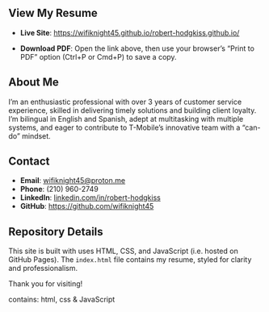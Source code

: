## View My Resume
- **Live Site**:
https://wifiknight45.github.io/robert-hodgkiss.github.io/

- **Download PDF**: Open the link above, then use your browser’s “Print to PDF” option (Ctrl+P or Cmd+P) to save a copy.

## About Me
I’m an enthusiastic professional with over 3 years of customer service experience, skilled in delivering timely solutions and building client loyalty. I’m bilingual in English and Spanish, adept at multitasking with multiple systems, and eager to contribute to T-Mobile’s innovative team with a “can-do” mindset.

## Contact
- **Email**: wifiknight45@proton.me
- **Phone**: (210) 960-2749
- **LinkedIn**: [linkedin.com/in/robert-hodgkiss](https://linkedin.com/in/robert-hodgkiss)
- **GitHub**: https://github.com/wifiknight45

## Repository Details
This site is built with uses HTML, CSS, and JavaScript (i.e. hosted on GitHub Pages). The `index.html` file contains my resume, styled for clarity and professionalism.

Thank you for visiting!

contains: html, css & JavaScript
